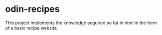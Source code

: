 # odin-recipes
This project implements the knowledge acquired so far in html in the form of a basic recipe website.
